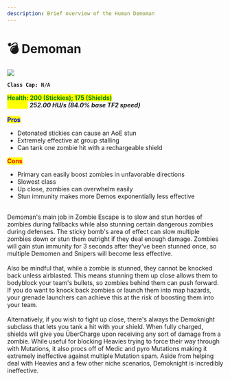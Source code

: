 ```yaml
---
description: Brief overview of the Human Demoman
---
```


# 💣 Demoman

![](../../../.gitbook/assets/Icon\_demoman\_blue.jpg)

**`Class Cap: N/A`**

<mark style="color:green;">**Health: 200 (Stickies); 175 (Shields)**</mark>\
<mark style="color:yellow;">**Speed:**</mark> _**252.00 HU/s (84.0% base TF2 speed)**_\
\
<mark style="color:blue;">**Pros**</mark>

* Detonated stickies can cause an AoE stun
* Extremely effective at group stalling
* Can tank one zombie hit with a rechargeable shield

<mark style="color:red;">**Cons**</mark>

* Primary can easily boost zombies in unfavorable directions
* Slowest class
* Up close, zombies can overwhelm easily
* Stun immunity makes more Demos exponentially less effective

\
Demoman's main job in Zombie Escape is to slow and stun hordes of zombies during fallbacks while also stunning certain dangerous zombies during defenses. The sticky bomb's area of effect can slow multiple zombies down or stun them outright if they deal enough damage. Zombies will gain stun immunity for 3 seconds after they've been stunned once, so multiple Demomen and Snipers will become less effective.\
\
Also be mindful that, while a zombie is stunned, they cannot be knocked back unless airblasted. This means stunning them up close allows them to bodyblock your team's bullets, so zombies behind them can push forward. If you do want to knock back zombies or launch them into map hazards, your grenade launchers can achieve this at the risk of boosting them into your team.\
\
Alternatively, if you wish to fight up close, there's always the Demoknight subclass that lets you tank a hit with your shield. When fully charged, shields will ﻿give you ÜberCharge upon receiving any sort of damage from a zombie. While useful for blocking Heavies trying to force their way through with Mutations, it also procs off of Medic and pyro Mutations making it extremely ineffective against multiple Mutation spam. Aside from helping deal with Heavies and a few other niche scenarios, Demoknight is incredibly ineffective.
